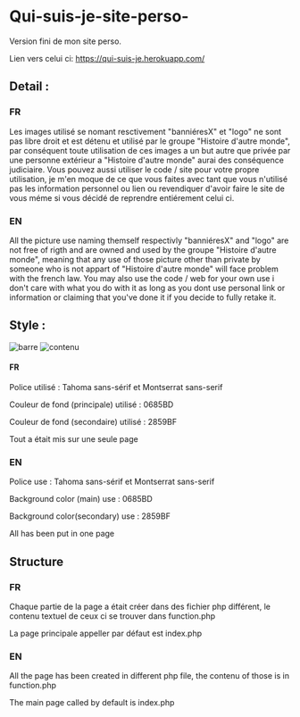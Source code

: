 # Qui-suis-je-site-perso-
Version fini de mon site perso.

Lien vers celui ci: https://qui-suis-je.herokuapp.com/

## Detail :
### FR
Les images utilisé se nomant resctivement "banniéresX" et "logo" ne sont pas libre droit et est détenu et utilisé par le groupe "Histoire d'autre monde", par conséquent toute utilisation de ces images a un but autre que privée par une personne extérieur a "Histoire d'autre monde" aurai des conséquence judiciaire.
Vous pouvez aussi utiliser le code / site pour votre propre utilisation, je m'en moque de ce que vous faites avec tant que vous n'utilisé pas les information personnel ou lien ou revendiquer d'avoir faire le site de vous méme si vous décidé de reprendre entiérement celui ci.

### EN
All the picture use naming themself respectivly "banniéresX" and "logo" are not free of rigth and are owned and used by the groupe "Histoire d'autre monde", meaning that any use of those picture other than private by someone who is not appart of "Histoire d'autre monde"  will face problem with the french law.
You may also use the code / web for your own use i don't care with what you do with it as long as you dont use personal link or information or claiming that you've done it if you decide to fully retake it.


## Style :
![barre](https://user-images.githubusercontent.com/61108573/99364103-dc96e400-28b5-11eb-8ce9-8bcf095b84d0.PNG)
![contenu](https://user-images.githubusercontent.com/61108573/99364117-e15b9800-28b5-11eb-8462-97c8d8a65916.PNG)

#### FR

Police utilisé : Tahoma sans-sérif et Montserrat sans-serif

Couleur de fond (principale) utilisé : 0685BD

Couleur de fond (secondaire) utilisé : 2859BF

Tout a était mis sur une seule page

### EN

Police use : Tahoma sans-sérif et Montserrat sans-serif

Background color (main) use : 0685BD

Background color(secondary) use : 2859BF

All has been put in one page

## Structure
### FR

Chaque partie de la page a était créer dans des fichier php différent, le contenu textuel de ceux ci se trouver dans function.php

La page principale appeller par défaut est index.php

### EN

All the page has been created in different php file, the contenu of those is in function.php

The main page called by default is index.php






